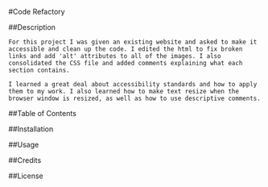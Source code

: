 #Code Refactory

##Description

    For this project I was given an existing website and asked to make it accessible and clean up the code. I edited the html to fix broken links and add 'alt' attributes to all of the images. I also consolidated the CSS file and added comments explaining what each section contains.

    I learned a great deal about accessibility standards and how to apply them to my work. I also learned how to make text resize when the browser window is resized, as well as how to use descriptive comments.

##Table of Contents


##Installation


##Usage


##Credits


##License

